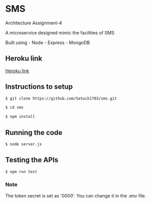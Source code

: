 # SMS

 Architecture Assignment-4

 A microservice designed mimic the facilities of SMS

 Built using
	- Node
	- Express
	- MongoDB

## Heroku link
[Heroku link](https://satwik-sms.herokuapp.com/)

## Instructions to setup
```bash
$ git clone https://github.com/Satwik1703/sms.git

$ cd sms

$ npm install
```
## Running the code
```bash
$ node server.js
```

## Testing the APIs
```bash
$ npm run test
```

### Note
The token secret is set as '0000'. You can change it in the .env file.
